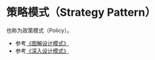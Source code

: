 # 策略模式（Strategy Pattern）

也称为政策模式（Policy）。

* 参考[《图解设计模式》](https://design-patterns.readthedocs.io/zh_CN/latest/behavioral_patterns/strategy.html)
* 参考[《深入设计模式》](https://refactoringguru.cn/design-patterns/strategy)
